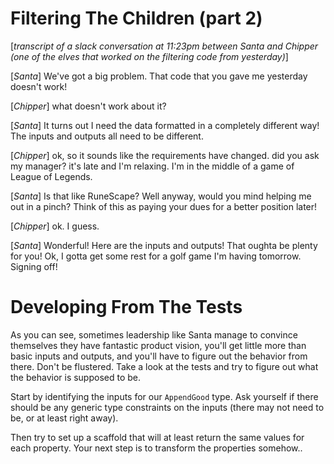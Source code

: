 # Filtering The Children (part 2)

[_transcript of a slack conversation at 11:23pm between Santa and Chipper (one of the elves that worked on the filtering code from yesterday)_]

[_Santa_] We've got a big problem. That code that you gave me yesterday doesn't work!

[_Chipper_] what doesn't work about it?

[_Santa_] It turns out I need the data formatted in a completely different way! The inputs and outputs all need to be different.

[_Chipper_] ok, so it sounds like the requirements have changed. did you ask my manager? it's late and I'm relaxing. I'm in the middle of a game of League of Legends.

[_Santa_] Is that like RuneScape? Well anyway, would you mind helping me out in a pinch? Think of this as paying your dues for a better position later!

[_Chipper_] ok. I guess.

[_Santa_] Wonderful! Here are the inputs and outputs! That oughta be plenty for you! Ok, I gotta get some rest for a golf game I'm having tomorrow. Signing off!

# Developing From The Tests

As you can see, sometimes leadership like Santa manage to convince themselves they have fantastic product vision, you'll get little more than basic inputs and outputs, and you'll have to figure out the behavior from there. Don't be flustered. Take a look at the tests and try to figure out what the behavior is supposed to be.

Start by identifying the inputs for our `AppendGood` type. Ask yourself if there should be any generic type constraints on the inputs (there may not need to be, or at least right away).

Then try to set up a scaffold that will at least return the same values for each property. Your next step is to transform the properties somehow..
